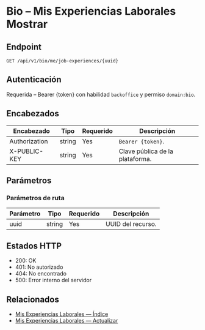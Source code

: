 # Bio – Mis Experiencias Laborales Mostrar

## Endpoint

```
GET /api/v1/bio/me/job-experiences/{uuid}
```

## Autenticación

Requerida – Bearer {token} con habilidad `backoffice` y permiso `domain:bio`.

## Encabezados

| Encabezado           | Tipo   | Requerido | Descripción |
| ---------------- | ------ | -------- | ----------- |
| Authorization    | string | Yes      | `Bearer {token}`. |
| X-PUBLIC-KEY     | string | Yes      | Clave pública de la plataforma. |

## Parámetros

### Parámetros de ruta

| Parámetro | Tipo   | Requerido | Descripción |
| --------- | ------ | -------- | ----------- |
| uuid      | string | Yes      | UUID del recurso. |

## Estados HTTP

- 200: OK
- 401: No autorizado
- 404: No encontrado
- 500: Error interno del servidor

## Relacionados

- [Mis Experiencias Laborales — Índice](MyJobExperiencesÍndice.md)
- [Mis Experiencias Laborales — Actualizar](MyJobExperiencesActualizar.md)

